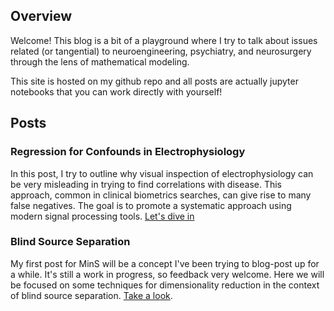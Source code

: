 ## Overview
Welcome! This blog is a bit of a playground where I try to talk about issues related (or tangential) to neuroengineering, psychiatry, and neurosurgery through the lens of mathematical modeling.

This site is hosted on my github repo and all posts are actually jupyter notebooks that you can work directly with yourself!

## Posts

### Regression for Confounds in Electrophysiology
In this post, I try to outline why visual inspection of electrophysiology can be very misleading in trying to find correlations with disease. This approach, common in clinical biometrics searches, can give rise to many false negatives. The goal is to promote a systematic approach using modern signal processing tools. [Let's dive in](posts/RegrPreProc/RegrPreproc.md)

### Blind Source Separation
My first post for MinS will be a concept I've been trying to blog-post up for a while. It's still a work in progress, so feedback very welcome. Here we will be focused on some techniques for dimensionality reduction in the context of blind source separation. [Take a look](posts/BSS/BlindSourceSep.md).
